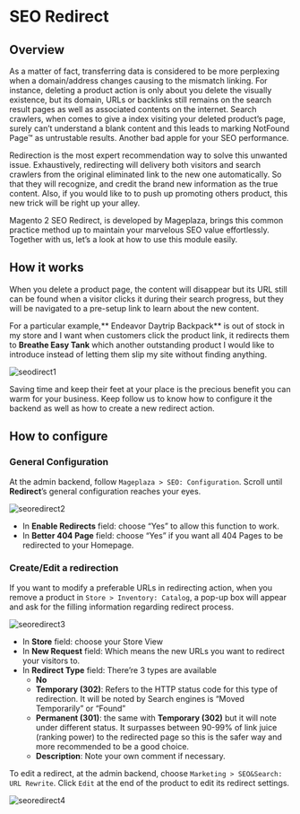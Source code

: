 # SEO Redirect

## Overview
As a matter of fact, transferring data is considered to be more perplexing when a domain/address changes causing to the mismatch linking. For instance, deleting a product action is only about you delete the visually existence, but its domain, URLs or backlinks still remains on the search result pages as well as associated contents on the internet. Search crawlers, when comes to give a index visiting your deleted product’s page, surely can’t understand a blank content and this leads to marking NotFound Page™ as untrustable results. Another bad apple for your SEO performance.  

Redirection is the most expert recommendation way to solve this unwanted issue. Exhaustively, redirecting will delivery both visitors and search crawlers from the original eliminated link to the new one automatically. So that they will recognize, and credit the brand new information as the true content. Also, if you would like to to push up promoting others product, this new trick will be right up your alley.

Magento 2 SEO Redirect, is developed by Mageplaza, brings this common practice method up to maintain your marvelous SEO value effortlessly. Together with us, let’s a look at how to use this module easily.

## How it works
When you delete a product page, the content will disappear but its URL still can be found when a visitor clicks it during their search progress, but they will be navigated to a pre-setup link to learn about the new content.

For a particular example,** Endeavor Daytrip Backpack** is out of stock in my store and I want when customers click the product link, it redirects them to **Breathe Easy Tank** which another outstanding product I would like to introduce instead of letting them slip my site without finding anything.

![seodirect1](https://i.imgur.com/zzxHFe0.gif)

Saving time and keep their feet at your place is the precious benefit you can warm for your business. Keep follow us to know how to configure it the backend as well as how to create a new redirect action.

## How to configure
### General Configuration
At the admin backend, follow ``Mageplaza > SEO: Configuration``. Scroll until **Redirect**’s general configuration reaches your eyes.

![seoredirect2](https://i.imgur.com/oP8H7hC.jpg)

* In **Enable Redirects** field: choose “Yes” to allow this function to work.
* In **Better 404 Page** field: choose “Yes” if you want all 404 Pages to be redirected to your Homepage.

### Create/Edit a redirection
If you want to modify a preferable URLs in redirecting action, when you remove a product in ``Store > Inventory: Catalog``, a pop-up box will appear and ask for the filling information regarding redirect process.

![seoredirect3](https://i.imgur.com/MSkp25x.jpg)

* In **Store** field: choose your Store View
* In **New Request** field: Which means the new URLs you want to redirect your visitors to.
* In **Redirect Type** field: There’re 3 types are available
  * **No**
  * **Temporary (302)**:  Refers to the HTTP status code for this type of redirection. It will be noted by Search engines is “Moved Temporarily” or “Found”
  * **Permanent (301)**: the same with **Temporary (302)** but it will note under different status. It surpasses between 90-99% of link juice (ranking power) to the redirected page so this is the safer way and more recommended to be a good choice.
  * **Description**: Note your own comment if necessary.

To edit a redirect, at the admin backend, choose ``Marketing > SEO&Search: URL Rewrite``. Click ``Edit`` at the end of the product to edit its redirect settings.

![seoredirect4](https://i.imgur.com/sVWuOc5.gif) 
